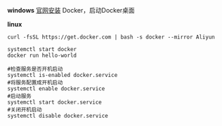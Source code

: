 **windows**
[官网安装](https://www.docker.com/get-started/) Docker，启动Docker桌面

**linux**
```
curl -fsSL https://get.docker.com | bash -s docker --mirror Aliyun

systemctl start docker
docker run hello-world

#检查服务是否开机启动
systemctl is-enabled docker.service
#将服务配置成开机启动
systemctl enable docker.service
#启动服务
systemctl start docker.service
#关闭开机启动
systemctl disable docker.service
```